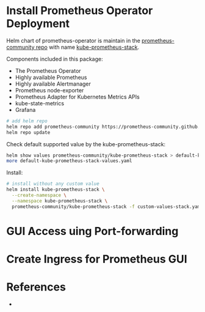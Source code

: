 # Install Prometheus Operator Deployment

Helm chart of prometheus-operator is maintain in the [prometheus-community repo](https://github.com/prometheus-community/helm-charts) with name [kube-prometheus-stack](https://github.com/prometheus-community/helm-charts/tree/main/charts/kube-prometheus-stack).

Components included in this package:
- The Prometheus Operator
- Highly available Prometheus
- Highly available Alertmanager
- Prometheus node-exporter
- Prometheus Adapter for Kubernetes Metrics APIs
- kube-state-metrics
- Grafana


```bash
# add helm repo
helm repo add prometheus-community https://prometheus-community.github.io/helm-charts
helm repo update
```

Check default supported value by the kube-prometheus-stack:
```bash
helm show values prometheus-community/kube-prometheus-stack > default-kube-prometheus-stack-values.yaml
more default-kube-prometheus-stack-values.yaml
```

Install:
```bash
# install without any custom value
helm install kube-prometheus-stack \
  --create-namespace \
  --namespace kube-prometheus-stack \
  prometheus-community/kube-prometheus-stack -f custom-values-stack.yaml
```


# GUI Access uing Port-forwarding

# Create Ingress for Prometheus GUI


# References
- 